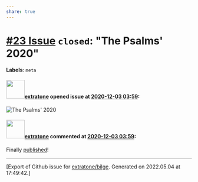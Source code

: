 ```yaml
---
share: true
---
```

# [\#23 Issue](https://github.com/extratone/bilge/issues/23) `closed`: "The Psalms' 2020"
**Labels**: `meta`


#### <img src="https://avatars.githubusercontent.com/u/43663476?u=5047287ff0b8c3ce7f7e5858d204c9b3e57d8e44&v=4" width="50">[extratone](https://github.com/extratone) opened issue at [2020-12-03 03:59](https://github.com/extratone/bilge/issues/23):

![The Psalms' 2020](https://i.snap.as/LelpartC.png)

#### <img src="https://avatars.githubusercontent.com/u/43663476?u=5047287ff0b8c3ce7f7e5858d204c9b3e57d8e44&v=4" width="50">[extratone](https://github.com/extratone) commented at [2020-12-03 03:59](https://github.com/extratone/bilge/issues/23#issuecomment-773656240):

Finally [published](https://bilge.world/2020)!


-------------------------------------------------------------------------------



[Export of Github issue for [extratone/bilge](https://github.com/extratone/bilge). Generated on 2022.05.04 at 17:49:42.]
